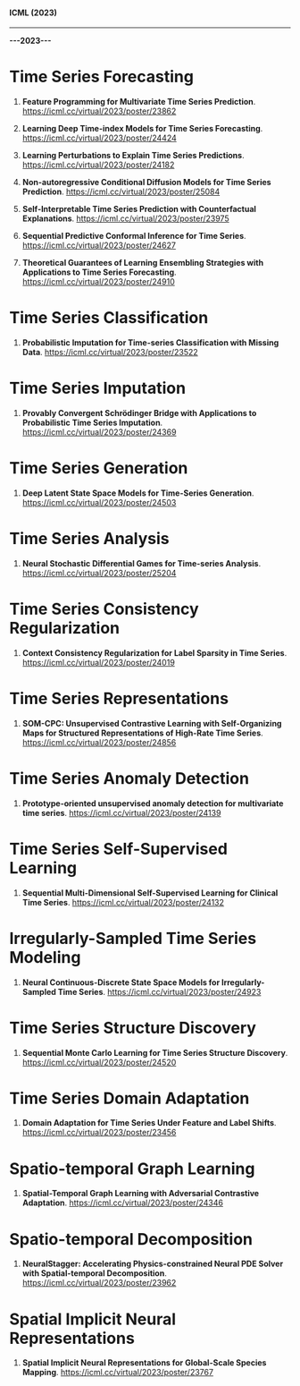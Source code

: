 #### ICML (2023)

* * *
**---2023---**
# Time Series Forecasting
1. **Feature Programming for Multivariate Time Series Prediction**. https://icml.cc/virtual/2023/poster/23862

2. **Learning Deep Time-index Models for Time Series Forecasting**. https://icml.cc/virtual/2023/poster/24424

3. **Learning Perturbations to Explain Time Series Predictions**. https://icml.cc/virtual/2023/poster/24182

4. **Non-autoregressive Conditional Diffusion Models for Time Series Prediction**. https://icml.cc/virtual/2023/poster/25084

5. **Self-Interpretable Time Series Prediction with Counterfactual Explanations**. https://icml.cc/virtual/2023/poster/23975

6. **Sequential Predictive Conformal Inference for Time Series**. https://icml.cc/virtual/2023/poster/24627

7. **Theoretical Guarantees of Learning Ensembling Strategies with Applications to Time Series Forecasting**. https://icml.cc/virtual/2023/poster/24910

# Time Series Classification
1. **Probabilistic Imputation for Time-series Classification with Missing Data**. https://icml.cc/virtual/2023/poster/23522

# Time Series Imputation
1. **Provably Convergent Schrödinger Bridge with Applications to Probabilistic Time Series Imputation**. https://icml.cc/virtual/2023/poster/24369

# Time Series Generation
1. **Deep Latent State Space Models for Time-Series Generation**. https://icml.cc/virtual/2023/poster/24503

# Time Series Analysis
1. **Neural Stochastic Differential Games for Time-series Analysis**. https://icml.cc/virtual/2023/poster/25204

# Time Series Consistency Regularization
1. **Context Consistency Regularization for Label Sparsity in Time Series**. https://icml.cc/virtual/2023/poster/24019

# Time Series Representations
1. **SOM-CPC: Unsupervised Contrastive Learning with Self-Organizing Maps for Structured Representations of High-Rate Time Series**. https://icml.cc/virtual/2023/poster/24856

# Time Series Anomaly Detection
1. **Prototype-oriented unsupervised anomaly detection for multivariate time series**. https://icml.cc/virtual/2023/poster/24139

# Time Series Self-Supervised Learning
1. **Sequential Multi-Dimensional Self-Supervised Learning for Clinical Time Series**. https://icml.cc/virtual/2023/poster/24132

# Irregularly-Sampled Time Series Modeling
1. **Neural Continuous-Discrete State Space Models for Irregularly-Sampled Time Series**. https://icml.cc/virtual/2023/poster/24923

# Time Series Structure Discovery
1. **Sequential Monte Carlo Learning for Time Series Structure Discovery**. https://icml.cc/virtual/2023/poster/24520

# Time Series Domain Adaptation
1. **Domain Adaptation for Time Series Under Feature and Label Shifts**. https://icml.cc/virtual/2023/poster/23456

# Spatio-temporal  Graph Learning
1. **Spatial-Temporal Graph Learning with Adversarial Contrastive Adaptation**. https://icml.cc/virtual/2023/poster/24346

# Spatio-temporal Decomposition
1. **NeuralStagger: Accelerating Physics-constrained Neural PDE Solver with Spatial-temporal Decomposition**. https://icml.cc/virtual/2023/poster/23962

# Spatial Implicit Neural Representations
1. **Spatial Implicit Neural Representations for Global-Scale Species Mapping**. https://icml.cc/virtual/2023/poster/23767